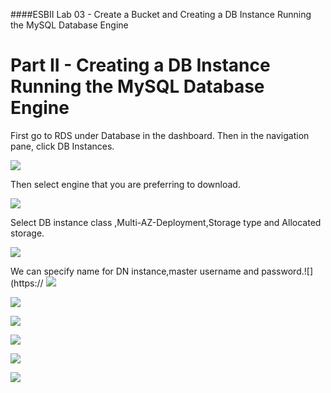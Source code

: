 ####ESBII Lab 03 - Create a Bucket and Creating a DB Instance Running the MySQL Database Engine

# Part II - Creating a DB Instance Running the MySQL Database Engine #

First go to RDS under Database in the dashboard. Then in the navigation pane, click DB Instances.

![](https://cloud.githubusercontent.com/assets/13186210/9102387/0db0e46c-3c0f-11e5-876f-3d8b15f57c17.png)

Then select engine that you are preferring to download.

![](https://cloud.githubusercontent.com/assets/13186210/9102403/49286e16-3c0f-11e5-96b0-c6bae69f997a.png)

Select DB instance class ,Multi-AZ-Deployment,Storage type and Allocated storage.

![](https://cloud.githubusercontent.com/assets/13186210/9103284/f074d9ac-3c19-11e5-9707-c84035612ad0.png)

We can specify name for DN instance,master username and password.![](https://
![](https://cloud.githubusercontent.com/assets/13186210/9103635/0188991e-3c1e-11e5-9c7b-30d68dcdba22.png)

![](https://cloud.githubusercontent.com/assets/13186210/9103705/def7a290-3c1e-11e5-9f8b-e3b9849e16fa.png)


![](https://cloud.githubusercontent.com/assets/13186210/9103738/7b2f92b2-3c1f-11e5-9d28-fe71163a5668.png)

![](https://cloud.githubusercontent.com/assets/13186210/9103799/27a09be0-3c20-11e5-96da-5ee173044e48.png)

![](https://cloud.githubusercontent.com/assets/13186210/9103874/2a2984f2-3c21-11e5-8a04-b7bea2446701.png)

![](https://cloud.githubusercontent.com/assets/13186210/9103886/47f6305c-3c21-11e5-8159-bee72dd73507.png)